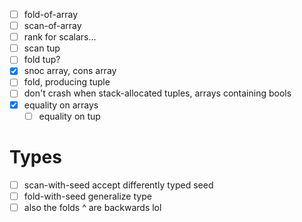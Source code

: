 - [ ] fold-of-array
- [ ] scan-of-array
- [ ] rank for scalars...
- [ ] scan tup
- [ ] fold tup?
- [x] snoc array, cons array
- [ ] fold, producing tuple
- [ ] don't crash when stack-allocated tuples, arrays containing bools
- [x] equality on arrays
  - [ ] equality on tup
# Types
- [ ] scan-with-seed accept differently typed seed
- [ ] fold-with-seed generalize type
- [ ] also the folds ^ are backwards lol
